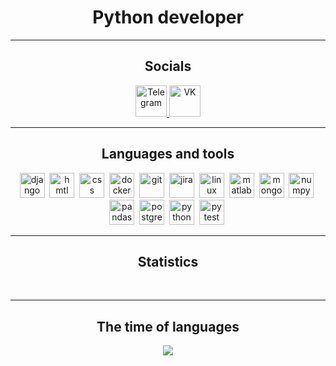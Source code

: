 <div id="header" align="center">
    <h1>Python developer</h1>
</div>

---

<div id="socials" align="center">
    <h2>Socials</h2>
    <a href="https://t.me/throlib">
        <img src="https://www.svgrepo.com/show/473804/telegram.svg" width=50
             alt="Telegram"/>
    </a>
     <a href="https://vk.com/id46418950">
        <img src="https://www.svgrepo.com/show/473825/vk.svg" width=50
             alt="VK"/>
    </a>
</div>

---

<div id="tools" align="center">
    <h2>Languages and tools</h2>
    <img src="https://cdn.jsdelivr.net/gh/devicons/devicon/icons/django/django-plain-wordmark.svg" title="django"
         width="40" height="40"/>&nbsp;
    <img src="https://cdn.jsdelivr.net/gh/devicons/devicon/icons/html5/html5-original-wordmark.svg" title="hmtl"
         width="40" height="40"/>&nbsp;
    <img src="https://cdn.jsdelivr.net/gh/devicons/devicon/icons/css3/css3-original-wordmark.svg" title="css" width="40"
         height="40"/>&nbsp;
    <img src="https://cdn.jsdelivr.net/gh/devicons/devicon/icons/docker/docker-original-wordmark.svg" title="docker"
         width="40" height="40"/>&nbsp;
    <img src="https://cdn.jsdelivr.net/gh/devicons/devicon/icons/git/git-original.svg" title="git" width="40"
         height="40"/>&nbsp;
    <img src="https://cdn.jsdelivr.net/gh/devicons/devicon/icons/jira/jira-plain-wordmark.svg" title="jira" width="40"
         height="40"/>&nbsp;
    <img src="https://cdn.jsdelivr.net/gh/devicons/devicon/icons/linux/linux-original.svg" title="linux" width="40"
         height="40"/>&nbsp;
    <img src="https://cdn.jsdelivr.net/gh/devicons/devicon/icons/matlab/matlab-original.svg" title="matlab" width="40"
         height="40"/>&nbsp;
    <img src="https://cdn.jsdelivr.net/gh/devicons/devicon/icons/mongodb/mongodb-original-wordmark.svg" title="mongodb"
         width="40" height="40"/>&nbsp;
    <img src="https://cdn.jsdelivr.net/gh/devicons/devicon/icons/numpy/numpy-original-wordmark.svg" title="numpy"
         width="40" height="40"/>&nbsp;
    <img src="https://cdn.jsdelivr.net/gh/devicons/devicon/icons/pandas/pandas-original-wordmark.svg" title="pandas"
         width="40" height="40"/>&nbsp;
    <img src="https://cdn.jsdelivr.net/gh/devicons/devicon/icons/postgresql/postgresql-original-wordmark.svg"
         title="postgresql" width="40" height="40"/>&nbsp;
    <img src="https://cdn.jsdelivr.net/gh/devicons/devicon/icons/python/python-original-wordmark.svg" title="python"
         width="40" height="40"/>&nbsp;
    <img src="https://cdn.jsdelivr.net/gh/devicons/devicon/icons/pytest/pytest-original-wordmark.svg" title="pytest"
         width="40" height="40"/>&nbsp;
</div>

---

<div id="stat" align="center">
    <h2>Statistics</h2>
    <img src="https://github-profile-summary-cards.vercel.app/api/cards/profile-details?username=sayasufi&theme=github_dark"
         alt=""/>
    <img src="https://github-profile-summary-cards.vercel.app/api/cards/most-commit-language?username=sayasufi&theme=github_dark"
         alt=""/>
    <img src="https://github-profile-summary-cards.vercel.app/api/cards/stats?username=sayasufi&theme=github_dark"
         alt=""/>
</div>

---

<div id="stat" align="center">
    <h2>The time of languages</h2>
    <a href="https://wakatime.com"><img src="https://wakatime.com/share/@018c3f04-b140-41f9-a489-5b0143d153f5/b9078852-c468-470c-8484-9e23e435b08c.png" /></a>
</div>
